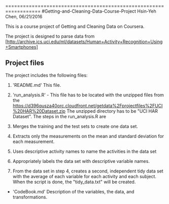 ==================================================================
#Getting-and-Cleaning-Data-Course-Project
Hsin-Yeh Chen, 06/21/2016

This is a course project of Getting and Cleaning Data on Coursera.

The project is designed to parse data from 
[http://archive.ics.uci.edu/ml/datasets/Human+Activity+Recognition+Using+Smartphones]


## Project files
The project includes the following files:

1. 'README.md'
   This file.

2. 'run_analysis.R' - This file has to be located with the unzipped files from the 
   https://d396qusza40orc.cloudfront.net/getdata%2Fprojectfiles%2FUCI%20HAR%20Dataset.zip
   The unzipped directory has to be "UCI HAR Dataset".
   The steps in the run_analysis.R are 
  1. Merges the training and the test sets to create one data set.
  2. Extracts only the measurements on the mean and standard deviation for each measurement.
  3. Uses descriptive activity names to name the activities in the data set
  4. Appropriately labels the data set with descriptive variable names.
  5. From the data set in step 4, creates a second, independent tidy data set with the average of each variable for each activity and each subject.  
   When the script is done, the "tidy_data.txt" will be created.

- 'CodeBook.md'
   Description of the variables, the data, and transformations.
